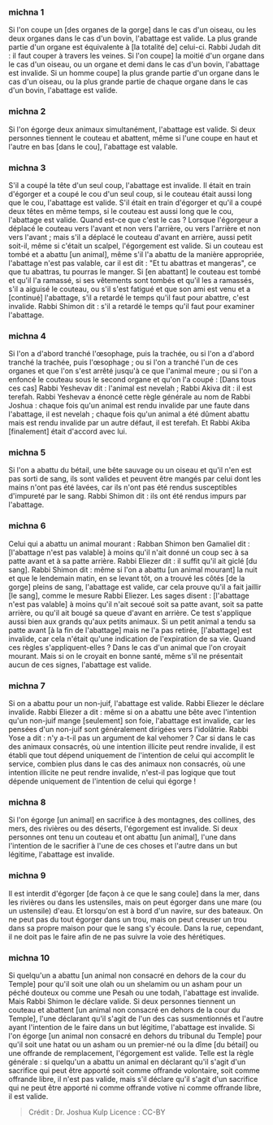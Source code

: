 
### michna 1
Si l'on coupe un [des organes de la gorge] dans le cas d'un oiseau, ou les deux organes dans le cas d'un bovin, l'abattage est valide. La plus grande partie d'un organe est équivalente à [la totalité de] celui-ci. Rabbi Judah dit : il faut couper à travers les veines. Si l'on coupe] la moitié d'un organe dans le cas d'un oiseau, ou un organe et demi dans le cas d'un bovin, l'abattage est invalide. Si un homme coupe] la plus grande partie d'un organe dans le cas d'un oiseau, ou la plus grande partie de chaque organe dans le cas d'un bovin, l'abattage est valide.

### michna 2
Si l'on égorge deux animaux simultanément, l'abattage est valide. Si deux personnes tiennent le couteau et abattent, même si l'une coupe en haut et l'autre en bas [dans le cou], l'abattage est valable.

### michna 3
S'il a coupé la tête d'un seul coup, l'abattage est invalide. Il était en train d'égorger et a coupé le cou d'un seul coup, si le couteau était aussi long que le cou, l'abattage est valide. S'il était en train d'égorger et qu'il a coupé deux têtes en même temps, si le couteau est aussi long que le cou, l'abattage est valide. Quand est-ce que c'est le cas ? Lorsque l'égorgeur a déplacé le couteau vers l'avant et non vers l'arrière, ou vers l'arrière et non vers l'avant ; mais s'il a déplacé le couteau d'avant en arrière, aussi petit soit-il, même si c'était un scalpel, l'égorgement est valide. Si un couteau est tombé et a abattu [un animal], même s'il l'a abattu de la manière appropriée, l'abattage n'est pas valable, car il est dit : "Et tu abattras et mangeras", ce que tu abattras, tu pourras le manger. Si [en abattant] le couteau est tombé et qu'il l'a ramassé, si ses vêtements sont tombés et qu'il les a ramassés, s'il a aiguisé le couteau, ou s'il s'est fatigué et que son ami est venu et a [continué] l'abattage, s'il a retardé le temps qu'il faut pour abattre, c'est invalide. Rabbi Shimon dit : s'il a retardé le temps qu'il faut pour examiner l'abattage.

### michna 4
Si l'on a d'abord tranché l'œsophage, puis la trachée, ou si l'on a d'abord tranché la trachée, puis l'œsophage ; ou si l'on a tranché l'un de ces organes et que l'on s'est arrêté jusqu'à ce que l'animal meure ; ou si l'on a enfoncé le couteau sous le second organe et qu'on l'a coupé : [Dans tous ces cas] Rabbi Yeshevav dit : l'animal est nevelah ; Rabbi Akiva dit : il est terefah. Rabbi Yeshevav a énoncé cette règle générale au nom de Rabbi Joshua : chaque fois qu'un animal est rendu invalide par une faute dans l'abattage, il est nevelah ; chaque fois qu'un animal a été dûment abattu mais est rendu invalide par un autre défaut, il est terefah. Et Rabbi Akiba [finalement] était d'accord avec lui.

### michna 5
Si l'on a abattu du bétail, une bête sauvage ou un oiseau et qu'il n'en est pas sorti de sang, ils sont valides et peuvent être mangés par celui dont les mains n'ont pas été lavées, car ils n'ont pas été rendus susceptibles d'impureté par le sang. Rabbi Shimon dit : ils ont été rendus impurs par l'abattage.

### michna 6
Celui qui a abattu un animal mourant : Rabban Shimon ben Gamaliel dit : [l'abattage n'est pas valable] à moins qu'il n'ait donné un coup sec à sa patte avant et à sa patte arrière. Rabbi Eliezer dit : il suffit qu'il ait giclé [du sang]. Rabbi Shimon dit : même si l'on a abattu [un animal mourant] la nuit et que le lendemain matin, en se levant tôt, on a trouvé les côtés [de la gorge] pleins de sang, l'abattage est valide, car cela prouve qu'il a fait jaillir [le sang], comme le mesure Rabbi Eliezer. Les sages disent : [l'abattage n'est pas valable] à moins qu'il n'ait secoué soit sa patte avant, soit sa patte arrière, ou qu'il ait bougé sa queue d'avant en arrière. Ce test s'applique aussi bien aux grands qu'aux petits animaux. Si un petit animal a tendu sa patte avant [à la fin de l'abattage] mais ne l'a pas retirée, [l'abattage] est invalide, car cela n'était qu'une indication de l'expiration de sa vie. Quand ces règles s'appliquent-elles ? Dans le cas d'un animal que l'on croyait mourant. Mais si on le croyait en bonne santé, même s'il ne présentait aucun de ces signes, l'abattage est valide.

### michna 7
Si on a abattu pour un non-juif, l'abattage est valide. Rabbi Eliezer le déclare invalide. Rabbi Eliezer a dit : même si on a abattu une bête avec l'intention qu'un non-juif mange [seulement] son foie, l'abattage est invalide, car les pensées d'un non-juif sont généralement dirigées vers l'idolâtrie. Rabbi Yose a dit : n'y a-t-il pas un argument de kal vehomer ? Car si dans le cas des animaux consacrés, où une intention illicite peut rendre invalide, il est établi que tout dépend uniquement de l'intention de celui qui accomplit le service, combien plus dans le cas des animaux non consacrés, où une intention illicite ne peut rendre invalide, n'est-il pas logique que tout dépende uniquement de l'intention de celui qui égorge !

### michna 8
Si l'on égorge [un animal] en sacrifice à des montagnes, des collines, des mers, des rivières ou des déserts, l'égorgement est invalide. Si deux personnes ont tenu un couteau et ont abattu [un animal], l'une dans l'intention de le sacrifier à l'une de ces choses et l'autre dans un but légitime, l'abattage est invalide.

### michna 9
Il est interdit d'égorger [de façon à ce que le sang coule] dans la mer, dans les rivières ou dans les ustensiles, mais on peut égorger dans une mare (ou un ustensile) d'eau. Et lorsqu'on est à bord d'un navire, sur des bateaux. On ne peut pas du tout égorger dans un trou, mais on peut creuser un trou dans sa propre maison pour que le sang s'y écoule. Dans la rue, cependant, il ne doit pas le faire afin de ne pas suivre la voie des hérétiques.

### michna 10
Si quelqu'un a abattu [un animal non consacré en dehors de la cour du Temple] pour qu'il soit une olah ou un shelamim ou un asham pour un péché douteux ou comme une Pesah ou une todah, l'abattage est invalide. Mais Rabbi Shimon le déclare valide. Si deux personnes tiennent un couteau et abattent [un animal non consacré en dehors de la cour du Temple], l'une déclarant qu'il s'agit de l'un des cas susmentionnés et l'autre ayant l'intention de le faire dans un but légitime, l'abattage est invalide. Si l'on égorge [un animal non consacré en dehors du tribunal du Temple] pour qu'il soit une hatat ou un asham ou un premier-né ou la dîme [du bétail] ou une offrande de remplacement, l'égorgement est valide. Telle est la règle générale : si quelqu'un a abattu un animal en déclarant qu'il s'agit d'un sacrifice qui peut être apporté soit comme offrande volontaire, soit comme offrande libre, il n'est pas valide, mais s'il déclare qu'il s'agit d'un sacrifice qui ne peut être apporté ni comme offrande votive ni comme offrande libre, il est valide.

>Crédit : Dr. Joshua Kulp
>Licence : CC-BY
